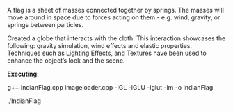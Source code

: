 
A flag is a sheet of masses connected together by springs. The masses will move around in space due to forces acting on them - e.g. wind, gravity, or springs between particles. 

Created a globe that interacts with the cloth. This interaction showcases the following: gravity simulation, wind effects and elastic properties. Techniques such as Lighting Effects, and Textures have been used to enhance the object’s look and the scene.


**Executing**:

g++ IndianFlag.cpp imageloader.cpp -lGL -lGLU -lglut -lm -o IndianFlag

./IndianFlag
